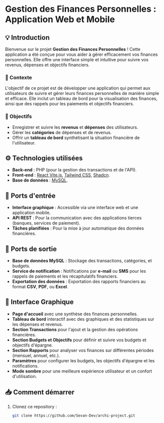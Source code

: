 # Gestion des Finances Personnelles : Application Web et Mobile

## 💡 Introduction

Bienvenue sur le projet **Gestion des Finances Personnelles** ! Cette application a été conçue pour vous aider à gérer efficacement vos finances personnelles. Elle offre une interface simple et intuitive pour suivre vos revenus, dépenses et objectifs financiers.

### 📍 Contexte

L'objectif de ce projet est de développer une application qui permet aux utilisateurs de suivre et gérer leurs finances personnelles de manière simple et efficace. Elle inclut un tableau de bord pour la visualisation des finances, ainsi que des rappels pour les paiements et objectifs financiers.

### 🎯 Objectifs

- Enregistrer et suivre les **revenus** et **dépenses** des utilisateurs.
- Gérer les **catégories** de dépenses et de revenus.
- Offrir un **tableau de bord** synthétisant la situation financière de l'utilisateur.

## ⚙️ Technologies utilisées

- **Back-end** : PHP (pour la gestion des transactions et de l'API).
- **Front-end** : [React Vite.js](https://vitejs.dev/), [Tailwind CSS](https://tailwindcss.com/), [Shadcn](https://shadcn.dev/).
- **Base de données** : [MySQL](https://www.mysql.com/).

## 🔌 Ports d'entrée

- **Interface graphique** : Accessible via une interface web et une application mobile.
- **API REST** : Pour la communication avec des applications tierces (banques, services de paiement).
- **Tâches planifiées** : Pour la mise à jour automatique des données financières.

## 🔌 Ports de sortie

- **Base de données MySQL** : Stockage des transactions, catégories, et budgets.
- **Service de notification** : Notifications par **e-mail** ou **SMS** pour les rappels de paiements et les récapitulatifs financiers.
- **Exportation des données** : Exportation des rapports financiers au format **CSV**, **PDF**, ou **Excel**.

## 🎨 Interface Graphique

- **Page d'accueil** avec une synthèse des finances personnelles.
- **Tableau de bord** interactif avec des graphiques et des statistiques sur les dépenses et revenus.
- **Section Transactions** pour l'ajout et la gestion des opérations financières.
- **Section Budgets et Objectifs** pour définir et suivre vos budgets et objectifs d'épargne.
- **Section Rapports** pour analyser vos finances sur différentes périodes (mensuel, annuel, etc.).
- **Paramètres** pour configurer les budgets, les objectifs d'épargne et les notifications.
- **Mode sombre** pour une meilleure expérience utilisateur et un confort d'utilisation.

## 📥 Comment démarrer

1. Clonez ce repository :  
   ```bash
   git clone https://github.com/Sevan-Dev/archi-project.git
